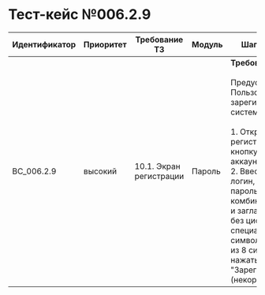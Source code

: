# Тест-кейс №006.2.9

| Идентификатор | Приоритет | Требование ТЗ                  | Модуль | Шаги тест-кейса                                                                                                                                                                                                                                                                                                                                                           | Ожидаемый результат                                                                                                                                                                                                                             |
|---------------|-----------|--------------------------------|--------|---------------------------------------------------------------------------------------------------------------------------------------------------------------------------------------------------------------------------------------------------------------------------------------------------------------------------------------------------------------------------|--------------------------------------------------------------------------------------------------------------------------------------------------------------------------------------------------------------------------------------------------|
| BC_006.2.9      | высокий   | 10.1. Экран регистрации | Пароль | **Требования к паролю** <br><br> Предусловие: Пользователь не зарегистрирован в системе.<br><br> 1. Открыть экран регистрации, нажав на кнопку "У меня нет аккаунта".<br>2. Ввести корректный логин, никнейм,  пароль содержащий комбинацию строчных и заглавных букв, но без цифр и специальных символов, состоящий  из 8 символов, и нажать "Зарегистрироваться".(некорректный класс). | Система отвергает все пароли, относящиеся к некорректным классам  с сообщением об ошибке, так как они не соответствуют требованиям сложности или длины.  |
